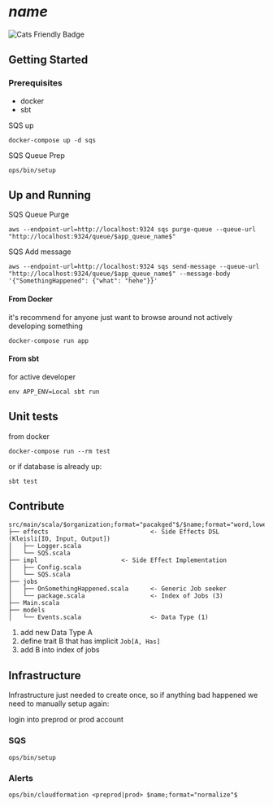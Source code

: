 # $name$

![Cats Friendly Badge](https://typelevel.org/cats/img/cats-badge-tiny.png)

## Getting Started

### Prerequisites

- docker
- sbt

SQS up
```
docker-compose up -d sqs
```

SQS Queue Prep
```
ops/bin/setup
```

## Up and Running
SQS Queue Purge
```
aws --endpoint-url=http://localhost:9324 sqs purge-queue --queue-url "http://localhost:9324/queue/$app_queue_name$"
```

SQS Add message
```
aws --endpoint-url=http://localhost:9324 sqs send-message --queue-url "http://localhost:9324/queue/$app_queue_name$" --message-body '{"SomethingHappened": {"what": "hehe"}}'
```

#### From Docker

it's recommend for anyone just want to browse around not actively developing something
```
docker-compose run app
```

#### From sbt

for active developer
```
env APP_ENV=Local sbt run
```

## Unit tests
from docker
```
docker-compose run --rm test
```

or if database is already up:
```
sbt test
```

## Contribute

```
src/main/scala/$organization;format="pacakged"$/$name;format="word,lower"$
├── effects                            <- Side Effects DSL (Kleisli[IO, Input, Output])
│   ├── Logger.scala
│   └── SQS.scala
├── impl                       <- Side Effect Implementation
│   ├── Config.scala
│   └── SQS.scala
├── jobs
│   ├── OnSomethingHappened.scala      <- Generic Job seeker
│   └── package.scala                  <- Index of Jobs (3)
├── Main.scala
├── models
│   └── Events.scala                   <- Data Type (1)
```

1. add new Data Type A
2. define trait B that has implicit `Job[A, Has]`
3. add B into index of jobs

## Infrastructure

Infrastructure just needed to create once, so if anything bad happened we need to manually setup again:

login into preprod or prod account

### SQS
```
ops/bin/setup
```

### Alerts
```
ops/bin/cloudformation <preprod|prod> $name;format="normalize"$
```
